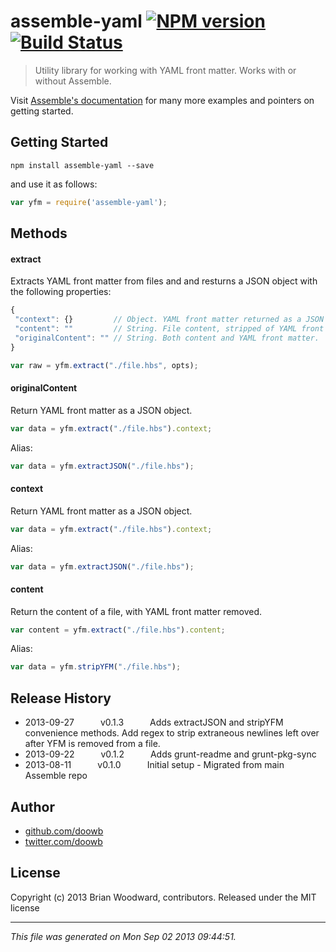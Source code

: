 # assemble-yaml [![NPM version](https://badge.fury.io/js/assemble-yaml.png)](http://badge.fury.io/js/assemble-yaml)  [![Build Status](https://travis-ci.org/assemble/assemble-yaml.png)](https://travis-ci.org/assemble/assemble-yaml)

> Utility library for working with YAML front matter. Works with or without Assemble.

Visit [Assemble's documentation](http://assemble.io) for many more examples and pointers on getting started.

## Getting Started
```shell
npm install assemble-yaml --save
```

and use it as follows:

```js
var yfm = require('assemble-yaml');
```


## Methods
#### extract

Extracts YAML front matter from files and and resturns a JSON object with the following properties:

```js
{
 "context": {}         // Object. YAML front matter returned as a JSON object.
 "content": ""         // String. File content, stripped of YAML front matter
 "originalContent": "" // String. Both content and YAML front matter.
}
```

```js
var raw = yfm.extract("./file.hbs", opts);
```

#### originalContent

Return YAML front matter as a JSON object.

```js
var data = yfm.extract("./file.hbs").context;
```

Alias:

```js
var data = yfm.extractJSON("./file.hbs");
```

#### context

Return YAML front matter as a JSON object.

```js
var data = yfm.extract("./file.hbs").context;
```

Alias:

```js
var data = yfm.extractJSON("./file.hbs");
```

#### content

Return the content of a file, with YAML front matter removed.

```js
var content = yfm.extract("./file.hbs").content;
```

Alias:

```js
var data = yfm.stripYFM("./file.hbs");
```



## Release History

 * 2013-09-27   v0.1.3   Adds extractJSON and stripYFM convenience methods. Add regex to strip extraneous newlines left over after YFM is removed from a file.
 * 2013-09-22   v0.1.2   Adds grunt-readme and grunt-pkg-sync
 * 2013-08-11   v0.1.0   Initial setup - Migrated from main Assemble repo


## Author

+ [github.com/doowb](https://github.com/doowb)
+ [twitter.com/doowb](http://twitter.com/doowb)

## License
Copyright (c) 2013 Brian Woodward, contributors.
Released under the MIT license

***

_This file was generated on Mon Sep 02 2013 09:44:51._
